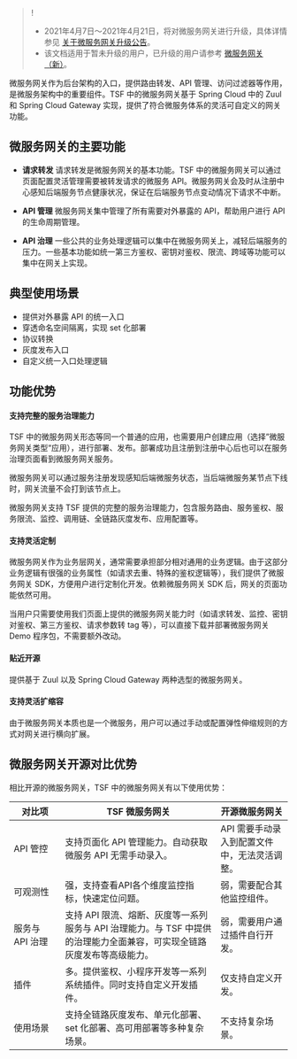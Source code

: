 >!
>- 2021年4月7日～2021年4月21日，将对微服务网关进行升级，具体详情参见 [关于微服务网关升级公告](https://cloud.tencent.com/document/product/649/54493)。
>- 该文档适用于暂未升级的用户，已升级的用户请参考 [微服务网关（新）](https://cloud.tencent.com/document/product/649/54665)。

微服务网关作为后台架构的入口，提供路由转发、API 管理、访问过滤器等作用，是微服务架构中的重要组件。TSF 中的微服务网关基于 Spring Cloud 中的 Zuul  和 Spring Cloud Gateway 实现，提供了符合微服务体系的灵活可自定义的网关功能。

## 微服务网关的主要功能

- **请求转发**
请求转发是微服务网关的基本功能。TSF 中的微服务网关可以通过页面配置灵活管理需要被转发请求的微服务 API。微服务网关会及时从注册中心感知后端服务节点健康状况，保证在后端服务节点变动情况下请求不中断。

- **API 管理**
微服务网关集中管理了所有需要对外暴露的 API，帮助用户进行 API 的生命周期管理。

- **API 治理**
一些公共的业务处理逻辑可以集中在微服务网关上，减轻后端服务的压力。一些基本功能如统一第三方鉴权、密钥对鉴权、限流、跨域等功能可以集中在网关上实现。



## 典型使用场景
- 提供对外暴露 API 的统一入口
- 穿透命名空间隔离，实现 set 化部署
- 协议转换
- 灰度发布入口
- 自定义统一入口处理逻辑

## 功能优势
#### 支持完整的服务治理能力

TSF 中的微服务网关形态等同一个普通的应用，也需要用户创建应用（选择”微服务网关类型“应用），进行部署、发布。部署成功且注册到注册中心后也可以在服务治理页面看到微服务网关服务。

微服务网关可以通过服务注册发现感知后端微服务状态，当后端微服务某节点下线时，网关流量不会打到该节点上。

微服务网关支持 TSF 提供的完整的服务治理能力，包含服务路由、服务鉴权、服务限流、监控、调用链、全链路灰度发布、应用配置等。

#### 支持灵活定制

微服务网关作为业务层网关，通常需要承担部分相对通用的业务逻辑。由于这部分业务逻辑有很强的业务属性（如请求去重、特殊的鉴权逻辑等），我们提供了微服务网关 SDK，方便用户进行定制化开发。依赖微服务网关 SDK 后，网关的页面功能依然可用。

当用户只需要使用我们页面上提供的微服务网关能力时（如请求转发、监控、密钥对鉴权、第三方鉴权、请求参数转 tag 等），可以直接下载并部署微服务网关 Demo 程序包，不需要额外改动。

#### 贴近开源

提供基于 Zuul 以及 Spring Cloud Gateway 两种选型的微服务网关。

#### 支持灵活扩缩容

由于微服务网关本质也是一个微服务，用户可以通过手动或配置弹性伸缩规则的方式对网关进行横向扩展。

## 微服务网关开源对比优势

相比开源的微服务网关，TSF 中的微服务网关有以下使用优势：

|   对比项       | TSF 微服务网关                                                | 开源微服务网关                              |
| ------------- | ------------------------------------------------------------ | ------------------------------------------- |
| API 管控       | 支持页面化 API 管理能力。自动获取微服务 API 无需手动录入。       | API 需要手动录入到配置文件中，无法灵活调整。 |
| <nobr>可观测性</nobr>      | 强，支持查看API各个维度监控指标，快速定位问题。              | 弱，需要配合其他监控组件。                  |
| 服务与 API 治理 | 支持 API 限流、熔断、灰度等一系列服务与 API 治理能力。与 TSF 中提供的治理能力全面兼容，可实现全链路灰度发布等高级能力。 | 弱，需要用户通过插件自行开发。              |
| 插件          | 多。提供鉴权、小程序开发等一系列系统插件。同时支持自定义开发插件。 | 仅支持自定义开发。                          |
| 使用场景      | 支持全链路灰度发布、单元化部署、set 化部署、高可用部署等多种复杂场景。 | 不支持复杂场景。                            |


